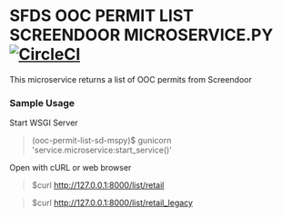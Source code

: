 # SFDS OOC PERMIT LIST SCREENDOOR MICROSERVICE.PY [![CircleCI](https://circleci.com/gh/SFDigitalServices/ooc-permit-list-sd-mspy.svg?style=svg)](https://circleci.com/gh/SFDigitalServices/ooc-permit-list-sd-mspy)
This microservice returns a list of OOC permits from Screendoor

### Sample Usage
Start WSGI Server
> (ooc-permit-list-sd-mspy)$ gunicorn 'service.microservice:start_service()'

Open with cURL or web browser
> $curl http://127.0.0.1:8000/list/retail

> $curl http://127.0.0.1:8000/list/retail_legacy